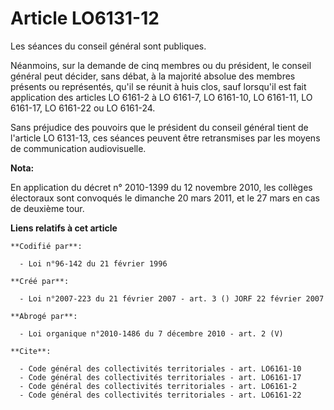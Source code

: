 # Article LO6131-12

Les séances du conseil général sont publiques. 

Néanmoins, sur la demande de cinq membres ou du président, le conseil général peut décider, sans débat, à la majorité absolue
des membres présents ou représentés, qu'il se réunit à huis clos, sauf lorsqu'il est fait application des articles LO 6161-2
à LO 6161-7, LO 6161-10, LO 6161-11, LO 6161-17, LO 6161-22 ou LO 6161-24. 

Sans préjudice des pouvoirs que le président du conseil général tient de l'article LO 6131-13, ces séances peuvent être
retransmises par les moyens de communication audiovisuelle.

**Nota:**

En application du décret n° 2010-1399 du 12 novembre 2010, les collèges électoraux sont convoqués le dimanche 20 mars 2011,
et le 27 mars en cas de deuxième tour.

**Liens relatifs à cet article**

	**Codifié par**:

	  - Loi n°96-142 du 21 février 1996

	**Créé par**:

	  - Loi n°2007-223 du 21 février 2007 - art. 3 () JORF 22 février 2007

	**Abrogé par**:

	  - Loi organique n°2010-1486 du 7 décembre 2010 - art. 2 (V)

	**Cite**:

	  - Code général des collectivités territoriales - art. LO6161-10
	  - Code général des collectivités territoriales - art. LO6161-17
	  - Code général des collectivités territoriales - art. LO6161-2
	  - Code général des collectivités territoriales - art. LO6161-22

